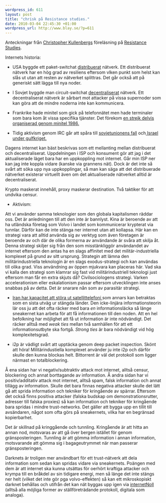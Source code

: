 ```yaml
--- 
wordpress_id: 611
layout: post
title: "chrisk på Resistance studies."
date: 2010-03-04 22:45:30 +01:00
wordpress_url: http://www.blay.se/?p=611
---
```

Anteckningar från <a href="http://christopherkullenberg.se/">Christopher Kullenbergs</a> föreläsning på <a href="http://resistancestudies.org/?p=448">Resistance Studies</a>.

Internets historia:
* USA byggde ett paket-switchat <a href="http://www.cffn.ca/img/articles/Centralized-Decentralized-And-Distributed-System.jpg">distribuerat</a> nätverk. Ett distribuerat nätverk har en hög grad av resiliens eftersom vlken punkt som helst kan slås ut utan att resten av nätverket splittras. Det går också att på generiskt sätt lägga till nya noder.

* I Sovjet byggde man circuit-switchat <a href="http://christopherkullenberg.se/?p=232">decentraliserat</a> nätverk. Ett decentraliserat nätverk är sårbart mot attacker på vissa supernoder som kan göra att de mindre noderna inte kan kommunicera.

* Frankrike hade minitel som gick på telefonnätet men hade terminaler som bara kom åt vissa specifika tjänster. Det förekom <a href="http://en.wikipedia.org/wiki/Minitel#Minitel_and_the_Internet">en strejk delvis organiserad genom minitel 1986.</a>

* Tidig aktivism genom IRC går att spåra till <a href="http://www.ibiblio.org/pub/academic/communications/logs/report-ussr-gorbatchev">sovjetunionens fall</a> och<a href="http://blogcritics.org/scitech/article/blogging-the-war/"> Israel under gulfkriget.</a>

Dagens internet kan bäst beskrivas som ett mellanting mellan distribuerat och decentraliserat. Uppdelningen i ISP och konsument gör att jag i det aktualiserade läget bara har en uppkoppling mot internet. Går min ISP ner kan jag inte koppla vidare (kanske via grannens nät). Dock är det inte så svårt att söka upp nya uppkopplingar, så man kan säga att det distribuerade nätverket existerar virtuellt även om det aktualiserade nätverket alltid är decentraliserat.

Krypto maskerat innehåll, proxy maskerar destination. Två taktiker för att undvika censur.

* Aktivism:

Att vi använder samma teknologier som den globala kapitalismen räddar oss. Det är anledningen till att den inte är bannlyst. Kina är beroende av att ha utländska företag som Volvo i landet som kommunicerar krypterat via tunnlar. Därför kan de inte stänga ner internet utan att kollapsa. Här kan en strategi vara att alltid använda sig av verktyg som även företagen är beroende av och där de olika formerna av användande är svåra att skilja åt. Denna strategi skiljer sig från den som misstänkliggör användandet av internet eftersom den antas ha en slags affinitet med det militär-industriella komplexet på grund av sitt ursprung. Strategin att lämna den militärindustriella teknologin är en slags exodus-strategi och kan användas till olika grad. Viss användning av öppen mjukvara kan placeras här. Vad ska vi kalla den strategi som klamrar sig fast vid militärindustriell teknologi just eftersom man får en extra skjuts då? Civilsociologens strategi. Varken accelerationism eller eskalationism passar eftersom utvecklingen inte anses snabbas på av detta. Det är snarare nån som av parasitär strategi.

* <a href="http://www.humanevents.com/article.php?id=35656">Iran har kapacitet att störa ut satellittelefoni </a>som annars kan betraktas som en sista utväg ur stängda länder. Den icke-linjära informationsteorin lär oss ju att det ofta räcker med bara <em>en</em> informationsläcka så länge sneakernet kan arbeta för att få informationen till den noden. Att en hel befolkning har möjlighet att få ut information är inte nödvändigt. Det räcker alltså med <em>weak ties</em> mellan två samhällen för att ett informationsutbyte ska fortgå. <em>Strong ties</em> är bara nödvändigt vid hög komplexitetsgrad.

* i2p är vädligt svårt att upptäcka genom deep packet inspection. Skönt att höra! Militärindustiella komplexet använder ju inte i2p och därför skulle den kunna blockas helt. Bittorrent är väl det protokoll som ligger närmast en totalblockering.

Å ena sidan har vi negativ/subtraktiv attack mot internet, alltså censur, blockering och annat borttagande av information. Å andra sidan har vi positiv/additativ attack mot internet, alltså spam, falsk information och annat tillägg av information. Skulle det bara finnas negativa attacker skulle det lätt gå att sprida information och tekniker för kringående av spärrar. Eftersom det också finns positiva attacker (falska budskap om demonstrationsrutter, adresser till falska proxies) så kan information och tekniker för kringående bara spridas i mindre trust-networks. Det gäller att bygga upp en tillit till avsändaren, något som ofta görs på sneakernets, vilka har en begränsad kopierbarhet.

Det är skillnad på kringgående och tunnling. Kringående är att hitta an annan nod, motsvaras av att gå över bergen istället för genom gränsposteringen. Tunnling är att gömma information i annan information, motsvarande att gömma sig i bagageutrymmet när man passerar gränsposteringen.

Darknets är troligen mer användbart för ett trust-nätverk att dela information som sedan kan spridas vidare via sneakernets. Poängen med dem är att internet ska kunna utsättas för oerhört kraftiga attacker och krympa till en bråkdel av sin tidigare energi, men så länge det inte stängs ner helt (vilket det inte gör pga volvo-effekten) så kan ett mikroskopiskt darknet behållas och utifrån det kan nät byggas upp igen via <a href="http://www.blay.se/index.php?s=internetnoll">internetNoll</a> (alltså alla möjliga former av ställföreträdande protokoll, digitala som analoga).

